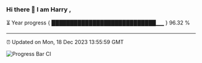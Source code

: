 ### Hi there 👋 I am Harry , 

⏳ Year progress { ████████████████████████████▁▁ } 96.32 %

---

⏰ Updated on Mon, 18 Dec 2023 13:55:59 GMT

![Progress Bar CI](https://github.com/duykhang68/duykhang68/workflows/Progress%20Bar%20CI/badge.svg)

